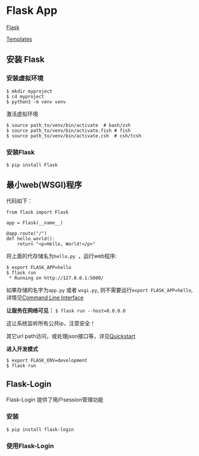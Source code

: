 # Flask App

[Flask](https://flask.palletsprojects.com/en/2.0.x/)

[Templates](https://flask.palletsprojects.com/en/2.0.x/templating/)

## 安装 Flask
### 安装虚拟环境

```
$ mkdir myproject
$ cd myproject
$ python3 -m venv venv
```

激活虚拟环境
```
$ source path_to/venv/bin/activate	# bash/zsh
$ source path_to/venv/bin/activate.fish	# fish
$ source path_to/venv/bin/activate.csh	# csh/tcsh
```

### 安装Flask
```
$ pip install Flask
```

## 最小web(WSGI)程序

代码如下：

```
from flask import Flask

app = Flask(__name__)

@app.route("/")
def hello_world():
    return "<p>Hello, World!</p>"
```
将上面的代存储名为`hello.py `，运行web程序:

```
$ export FLASK_APP=hello
$ flask run
 * Running on http://127.0.0.1:5000/
```
如果存储的名字为`app.py` 或者 `wsgi.py`, 则不需要运行`export FLASK_APP=hello`, 详情见[Command Line Interface](https://flask.palletsprojects.com/en/2.0.x/cli/)

**让服务在网络可见：**
`$ flask run --host=0.0.0.0`

这让系统监听所有公共ip，注意安全！

其它url path访问，或处理json接口等，详见[Quickstart](https://flask.palletsprojects.com/en/2.0.x/quickstart/#a-minimal-application)

**进入开发模式**

```
$ export FLASK_ENV=development
$ flask run
```

## Flask-Login
Flask-Login 提供了用户session管理功能
### 安装

```
$ pip install flask-login
```

### 使用Flask-Login





